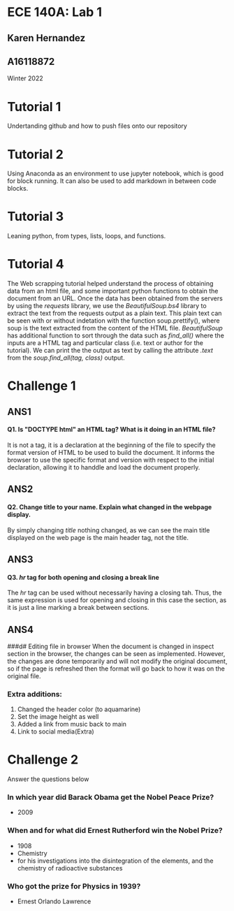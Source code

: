 # ECE 140A: Lab 1

## Karen Hernandez
## A16118872
 Winter 2022

# Tutorial 1
Undertanding github and how to push files onto our repository 

# Tutorial 2
Using Anaconda as an environment to use jupyter notebook, which is good for block running. It can also be used to add markdown in between code blocks. 

# Tutorial 3
Leaning python, from types, lists, loops, and functions. 

# Tutorial 4
The Web scrapping tutorial helped understand the process of obtaining data from an html file, and some important python functions to obtain the document from an URL. Once the data has been obtained from the servers by using the *requests* library, we use the *BeautifulSoup.bs4* library to extract the text from the requests output as a plain text. This plain text can be seen with or without indetation with the function soup.prettify(), where soup is the text extracted from the content of the HTML file. *BeautifulSoup* has additional function to sort through the data such as *find_all()* where the inputs are a HTML tag and particular class (i.e. text or author for the tutorial). We can print the the output as text by calling the attribute *.text* from the *soup.find_all(tag, class)* output.


# Challenge 1

## ANS1

#### Q1. Is "DOCTYPE html" an HTML tag? What is it doing in an HTML file?
It is not a tag, it is a declaration at the beginning of the file to specify the format version of HTML to be used to build the document. It informs the browser to use the specific format and version with respect to the initial declaration, allowing it to handdle and load the document properly. 

## ANS2

#### Q2. Change title to your name. Explain what changed in the webpage display.

By simply changing *title* nothing changed, as we can see the main title displayed on the web page is the main header tag, not the title. 

## ANS3

#### Q3. *hr* tag for both opening and closing a break line 
The *hr* tag can be used without necessarily having a closing tah. Thus, the same expression is used for opening and closing in this case the section, as it is just a line marking a break between sections. 

## ANS4

###d# Editing file in browser
When the document is changed in inspect section in the browser, the changes can be seen as implemented. However, the changes are done temporarily and will not modify the original document, so if the page is refreshed then the format will go back to how it was on the original file. 

### Extra additions:
 1. Changed the header color (to aquamarine)
 2. Set the image height as well 
 3. Added a link from music back to main
 4. Link to social media(Extra)

# Challenge 2

Answer the questions below

### In which year did Barack Obama get the Nobel Peace Prize?
* 2009

### When and for what did Ernest Rutherford win the Nobel Prize?
* 1908
* Chemistry
* for his investigations into the disintegration of the elements, and the chemistry of radioactive substances

### Who got the prize for Physics in 1939?
* Ernest Orlando Lawrence